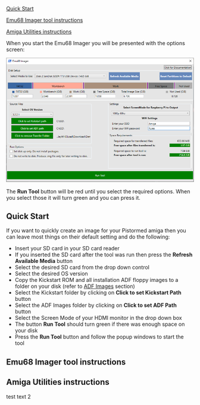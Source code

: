 [Quick Start](#quick-start)

[Emu68 Imager tool instructions](#emu68-imager-tool-instructions)

[Amiga Utilities instructions](#amiga-tilities-instructions)

When you start the Emu68 Imager you will be presented with the options screen:

![Emu68 Imager Screenshot](images/screenshot1.png)

The **Run Tool** button will be red until you select the required options. When you select those it will turn green and you can press it.

## Quick Start

If you want to quickly create an image for your Pistormed amiga then you can leave most things on their default setting and do the following:
- Insert your SD card in your SD card reader
- If you inserted the SD card after the tool was run then press the **Refresh Available Media** button
- Select the desired SD card from the drop down control
- Select the desired OS version
- Copy the Kickstart ROM and all installation ADF floppy images to a folder on your disk (refer to [ADF Images](#adf-images) section)
- Select the Kickstart folder by clicking on **Click to set Kickstart Path** button
- Select the ADF Images folder by clicking on **Click to set ADF Path** button
- Select the Screen Mode of your HDMI monitor in the drop down box
- The button **Run Tool** should turn green if there was enough space on your disk
- Press the **Run Tool** button and follow the popup windows to start the tool

## Emu68 Imager tool instructions

## Amiga Utilities instructions

test text 2
